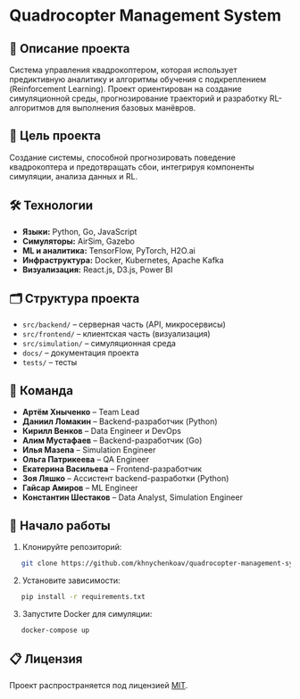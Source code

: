 # Quadrocopter Management System

## 📌 Описание проекта
Система управления квадрокоптером, которая использует предиктивную аналитику и алгоритмы обучения с подкреплением (Reinforcement Learning). Проект ориентирован на создание симуляционной среды, прогнозирование траекторий и разработку RL-алгоритмов для выполнения базовых манёвров.

## 🎯 Цель проекта
Создание системы, способной прогнозировать поведение квадрокоптера и предотвращать сбои, интегрируя компоненты симуляции, анализа данных и RL.

## 🛠️ Технологии
- **Языки:** Python, Go, JavaScript
- **Симуляторы:** AirSim, Gazebo
- **ML и аналитика:** TensorFlow, PyTorch, H2O.ai
- **Инфраструктура:** Docker, Kubernetes, Apache Kafka
- **Визуализация:** React.js, D3.js, Power BI

## 🗂️ Структура проекта
- `src/backend/` – серверная часть (API, микросервисы)
- `src/frontend/` – клиентская часть (визуализация)
- `src/simulation/` – симуляционная среда
- `docs/` – документация проекта
- `tests/` – тесты

## 👥 Команда
- **Артём Хныченко** – Team Lead
- **Даниил Ломакин** – Backend-разработчик (Python)
- **Кирилл Венков** – Data Engineer и DevOps
- **Алим Мустафаев** – Backend-разработчик (Go)
- **Илья Мазепа** – Simulation Engineer
- **Ольга Патрикеева** – QA Engineer
- **Екатерина Васильева** – Frontend-разработчик
- **Зоя Ляшко** – Ассистент backend-разработки (Python)
- **Гайсар Амиров** – ML Engineer
- **Константин Шестаков** – Data Analyst, Simulation Engineer

## 🚀 Начало работы
1. Клонируйте репозиторий:
```bash
   git clone https://github.com/khnychenkoav/quadrocopter-management-system.git
   ```
2. Установите зависимости:
```bash
   pip install -r requirements.txt
   ```
3. Запустите Docker для симуляции:
```bash
   docker-compose up
   ```

## 📋 Лицензия
Проект распространяется под лицензией [MIT](LICENSE).

